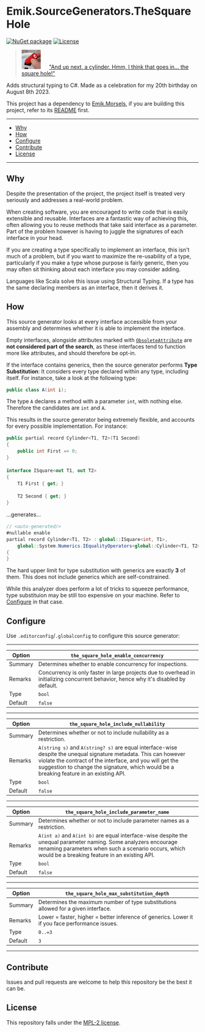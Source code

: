 # Emik.SourceGenerators.TheSquareHole

[![NuGet package](https://img.shields.io/nuget/v/Emik.SourceGenerators.TheSquareHole.svg?logo=NuGet)](https://www.nuget.org/packages/Emik.SourceGenerators.TheSquareHole)
[![License](https://img.shields.io/github/license/Emik03/Emik.SourceGenerators.TheSquareHole.svg?style=flat)](https://github.com/Emik03/Emik.SourceGenerators.TheSquareHole/blob/main/LICENSE)

<blockquote>
    <img src="Images/icon.png" alt="icon.png" width="50"/>
    &emsp;
    <a href="https://youtu.be/Nz8ssH7LiB0?t=22">
       "And up next, a cylinder. Hmm, I think that goes in... the square hole!"
    </a>
</blockquote>

Adds structural typing to C#. Made as a celebration for my 20th birthday on August 8th 2023.

This project has a dependency to [Emik.Morsels](https://github.com/Emik03/Emik.Morsels), if you are building this project, refer to its [README](https://github.com/Emik03/Emik.Morsels/blob/main/README.md) first.

---

- [Why](#why)
- [How](#how)
- [Configure](#configure)
- [Contribute](#contribute)
- [License](#license)

---

## Why

Despite the presentation of the project, the project itself is treated very seriously and addresses a real-world problem.

When creating software, you are encouraged to write code that is easily extensible and reusable. Interfaces are a fantastic way of achieving this, often allowing you to reuse methods that take said interface as a parameter. Part of the problem however is having to juggle the signatures of each interface in your head.

If you are creating a type specifically to implement an interface, this isn't much of a problem, but if you want to maximize the re-usability of a type, particularly if you make a type whose purpose is fairly generic, then you may often sit thinking about each interface you may consider adding.

Languages like Scala solve this issue using Structural Typing. If a type has the same declaring members as an interface, then it derives it.

## How

This source generator looks at every interface accessible from your assembly and determines whether it is able to implement the interface.

Empty interfaces, alongside attributes marked with [`ObsoleteAttribute`](https://learn.microsoft.com/en-us/dotnet/api/system.obsoleteattribute?view=net-7.0) are **not considered part of the search**, as these interfaces tend to function more like attributes, and should therefore be opt-in.

If the interface contains generics, then the source generator performs **Type Substitution**: It considers every type declared within any type, including itself. For instance, take a look at the following type:

```csharp
public class A(int i);
```

The type `A` declares a method with a parameter `int`, with nothing else. Therefore the candidates are `int` and `A`.

This results in the source generator being extremely flexible, and accounts for every possible implementation. For instance:

```csharp
public partial record Cylinder<T1, T2>(T1 Second)
{
    public int First => 0;
}

interface ISquare<out T1, out T2>
{
    T1 First { get; }

    T2 Second { get; }
}
```

...generates...

```csharp
// <auto-generated/>
#nullable enable
partial record Cylinder<T1, T2> : global::ISquare<int, T1>,
    global::System.Numerics.IEqualityOperators<global::Cylinder<T1, T2>, global::Cylinder<T1, T2>, bool>
{
}
```

The hard upper limit for type substitution with generics are exactly **3** of them. This does not include generics which are self-constrained.

While this analyzer does perform a lot of tricks to squeeze performance, type substituion may be still too expensive on your machine. Refer to [Configure](#configure) in that case.

## Configure

Use `.editorconfig`/`.globalconfig` to configure this source generator:

---

| Option  | `the_square_hole_enable_concurrency`                                                                                                  |
|---------|---------------------------------------------------------------------------------------------------------------------------------------|
| Summary | Determines whether to enable concurrency for inspections.                                                                             |
| Remarks | Concurrency is only faster in large projects due to overhead in initializing concurrent behavior, hence why it's disabled by default. |
| Type    | `bool`                                                                                                                                |
| Default | `false`                                                                                                                               |

---

| Option  | `the_square_hole_include_nullability`                                                                                                                                                                                                                                    |
|---------|--------------------------------------------------------------------------------------------------------------------------------------------------------------------------------------------------------------------------------------------------------------------------|
| Summary | Determines whether or not to include nullability as a restriction.                                                                                                                                                                                                       |
| Remarks | `A(string s)` and `A(string? s)` are equal interface-wise despite the unequal signature metadata. This can however violate the contract of the interface, and you will get the suggestion to change the signature, which would be a breaking feature in an existing API. |
| Type    | `bool`                                                                                                                                                                                                                                                                   |
| Default | `false`                                                                                                                                                                                                                                                                  |

---

| Option  | `the_square_hole_include_parameter_name`                                                                                                                                                                                 |
|---------|--------------------------------------------------------------------------------------------------------------------------------------------------------------------------------------------------------------------------|
| Summary | Determines whether or not to include parameter names as a restriction.                                                                                                                                                   |
| Remarks | `A(int a)` and `A(int b)` are equal interface-wise despite the unequal parameter naming. Some analyzers encourage renaming parameters when such a scenario occurs, which would be a breaking feature in an existing API. |
| Type    | `bool`                                                                                                                                                                                                                   |
| Default | `false`                                                                                                                                                                                                                  |

---

| Option  | `the_square_hole_max_substitution_depth`                                                        |
|---------|-------------------------------------------------------------------------------------------------|
| Summary | Determines the maximum number of type substitutions allowed for a given interface.              |
| Remarks | Lower = faster, higher = better inference of generics. Lower it if you face performance issues. |
| Type    | `0..=3`                                                                                         |
| Default | `3`                                                                                             |

---

## Contribute

Issues and pull requests are welcome to help this repository be the best it can be.

## License

This repository falls under the [MPL-2 license](https://www.mozilla.org/en-US/MPL/2.0/).
